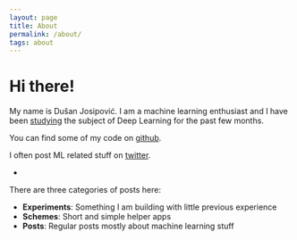 ```yaml
---
layout: page
title: About
permalink: /about/
tags: about
---
```


# Hi there!  

My name is Dušan Josipović. I am a machine learning enthusiast and I have been [studying](/2016/machine-learning-immersion) the subject of Deep Learning for the past few months.

You can find some of my code on [github](https://github.com/dulex123).

I often post ML related stuff on [twitter](https://twitter.com/josipovicd).

-

There are three categories of posts here:

- **Experiments**: Something I am building with little previous experience
- **Schemes**: Short and simple helper apps  
- **Posts**: Regular posts mostly about machine learning stuff

